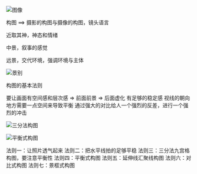 ![图像](https://cdn.jsdelivr.net/gh/Vixcity/FigureBed/img/202202161038052.png)

构图 ==> 摄影的构图与摄像的构图，镜头语言

近取其神，神态和情绪

中景，叙事的感觉

远景，交代环境，强调环境与主体

![景别](https://cdn.jsdelivr.net/gh/Vixcity/FigureBed/img/202202161043513.png)

构图的基本法则

要让画面有空间感和层次感 => 前面前景 => 后面虚化
有足够的稳定感
视线的朝向地方需要一点空间来导致平衡
通过强大的对比给人一个强烈的反差，进行一个强烈的冲击

![三分法构图](https://cdn.jsdelivr.net/gh/Vixcity/FigureBed/img/202202161125459.png)

![平衡式构图](https://cdn.jsdelivr.net/gh/Vixcity/FigureBed/img/202202161411920.png)

法则一：让照片透气起来
法则二：把水平线拍的足够平稳
法则三：三分法九宫格构图，要注意平衡性
法则四：平衡式构图
法则五：延伸线汇聚线构图
法则六：对比式构图
法则七：景框式构图